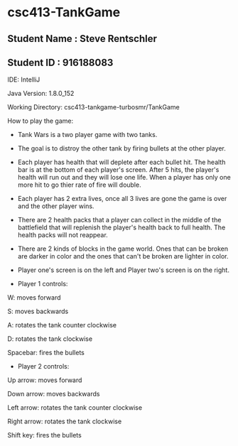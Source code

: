 # csc413-TankGame

## Student Name : Steve Rentschler
## Student ID : 916188083

IDE: IntelliJ

Java Version: 1.8.0_152

Working Directory: csc413-tankgame-turbosmr/TankGame


How to play the game:

- Tank Wars is a two player game with two tanks.

- The goal is to distroy the other tank by firing bullets at the other player.

- Each player has health that will deplete after each bullet hit. The health bar is at the bottom of each player's screen. After 5 hits, the player's health will run out and they will lose one life. When a player has only one more hit to go thier rate of fire will double.

- Each player has 2 extra lives, once all 3 lives are gone the game is over and the other player wins.

- There are 2 health packs that a player can collect in the middle of the battlefield that will replenish the player's health back to full health. The health packs will not reappear.

- There are 2 kinds of blocks in the game world. Ones that can be broken are darker in color and the ones that can't be broken are lighter in color.

- Player one's screen is on the left and Player two's screen is on the right.

- Player 1 controls:

W: moves forward

S: moves backwards

A: rotates the tank counter clockwise

D: rotates the tank clockwise

Spacebar: fires the bullets

- Player 2 controls:

Up arrow: moves forward

Down arrow: moves backwards

Left arrow: rotates the tank counter clockwise

Right arrow: rotates the tank clockwise

Shift key: fires the bullets

